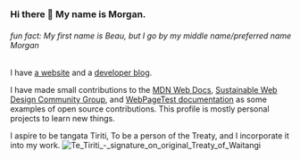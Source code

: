 ### Hi there 👋 My name is Morgan.

###### fun fact:  My first name is Beau, but I go by my middle name/preferred name Morgan 

I have [a website](https://morganwebdev.com) and a [developer blog](https://www.morganwebdev.org/). 

I have made small contributions to the [MDN Web Docs](https://github.com/mdn/content/pull/24346#issuecomment-1493051463), [Sustainable Web Design Community Group](https://github.com/w3c/sustyweb/releases/tag/v1.0-D2), and [WebPageTest documentation](https://github.com/WPO-Foundation/webpagetest-docs/pull/81) as some examples of open source contributions. This profile is mostly personal projects to learn new things. 

I aspire to be tangata Tiriti, To be a person of the Treaty, and I incorporate it into my work.
![Te_Tiriti_-_signature_on_original_Treaty_of_Waitangi](https://github.com/airbr/airbr/assets/18056682/6445a074-63e8-4bcb-89e7-3924bc9351a4)

